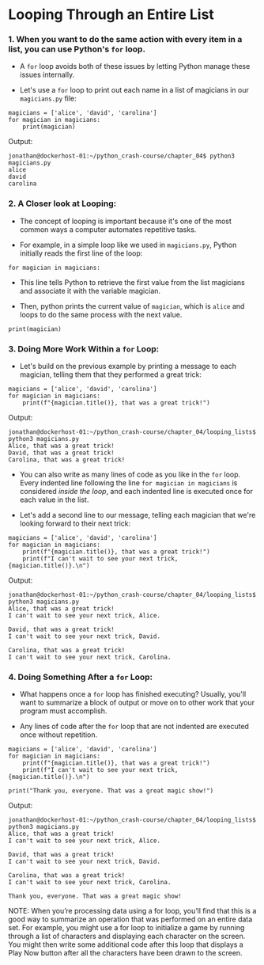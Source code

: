 # Looping Through an Entire List

### 1. When you want to do the same action with every item in a list, you can use Python's `for` loop.

- A `for` loop avoids both of these issues by letting Python manage these issues internally. 

- Let's use a `for` loop to print out each name in a list of magicians in our `magicians.py` file:

```
magicians = ['alice', 'david', 'carolina']
for magician in magicians:
    print(magician)
```

Output:

```
jonathan@dockerhost-01:~/python_crash-course/chapter_04$ python3 magicians.py
alice
david
carolina
```

### 2. A Closer look at Looping:

- The concept of looping is important because it's one of the most common ways a computer automates repetitive tasks. 

- For example, in a simple loop like we used in `magicians.py`, Python initially reads the first line of the loop:

```
for magician in magicians:
```

- This line tells Python to retrieve the first value from the list magicians and associate it with the variable magician. 

- Then, python prints the current value of `magician`, which is `alice` and loops to do the same process with the next value.

```
print(magician)
```

### 3. Doing More Work Within a `for` Loop:

- Let's build on the previous example by printing a message to each magician, telling them that they performed a great trick:

```
magicians = ['alice', 'david', 'carolina']
for magician in magicians:
    print(f"{magician.title()}, that was a great trick!")
```

Output:

```
jonathan@dockerhost-01:~/python_crash-course/chapter_04/looping_lists$ python3 magicians.py
Alice, that was a great trick!
David, that was a great trick!
Carolina, that was a great trick!
```

- You can also write as many lines of code as you like in the `for` loop. Every indented line following the line `for magician in magicians` is considered *inside the loop*, and each indented line is executed once for each value in the list. 

- Let's add a second line to our message, telling each magician that we're looking forward to their next trick:

```
magicians = ['alice', 'david', 'carolina']
for magician in magicians:
    print(f"{magician.title()}, that was a great trick!")
    print(f"I can't wait to see your next trick, {magician.title()}.\n")
```

Output:

```
jonathan@dockerhost-01:~/python_crash-course/chapter_04/looping_lists$ python3 magicians.py
Alice, that was a great trick!
I can't wait to see your next trick, Alice.

David, that was a great trick!
I can't wait to see your next trick, David.

Carolina, that was a great trick!
I can't wait to see your next trick, Carolina.

```

### 4. Doing Something After a `for` Loop:

- What happens once a `for` loop has finished executing? Usually, you'll want to summarize a block of output or move on to other work that your program must accomplish. 

- Any lines of code after the `for` loop that are not indented are executed once without repetition. 

```
magicians = ['alice', 'david', 'carolina']
for magician in magicians:
    print(f"{magician.title()}, that was a great trick!")
    print(f"I can't wait to see your next trick, {magician.title()}.\n")

print("Thank you, everyone. That was a great magic show!")
```

Output:

```
jonathan@dockerhost-01:~/python_crash-course/chapter_04/looping_lists$ python3 magicians.py
Alice, that was a great trick!
I can't wait to see your next trick, Alice.

David, that was a great trick!
I can't wait to see your next trick, David.

Carolina, that was a great trick!
I can't wait to see your next trick, Carolina.

Thank you, everyone. That was a great magic show!
```

NOTE: When you’re processing data using a for loop, you’ll find that this is a
good way to summarize an operation that was performed on an entire data
set. For example, you might use a for loop to initialize a game by running
through a list of characters and displaying each character on the screen.
You might then write some additional code after this loop that displays a
Play Now button after all the characters have been drawn to the screen.